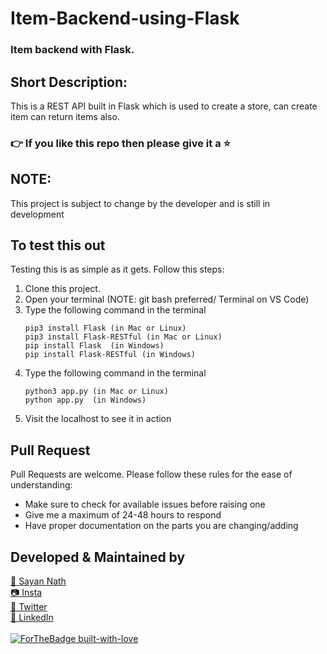 # Item-Backend-using-Flask
### Item backend with Flask.

## Short Description:
This is a REST API built in Flask which is used to create a store, can create item can return items also.

### 👉 If you like this repo then please give it a ⭐️

## NOTE:
This project is subject to change by the developer and is still in development

## To test this out
Testing this is as simple as it gets. Follow this steps:
1. Clone this project.
2. Open your terminal (NOTE: git bash preferred/ Terminal on VS Code)
3. Type the following command in the terminal
     ```
     pip3 install Flask (in Mac or Linux)
     pip3 install Flask-RESTful (in Mac or Linux)
     pip install Flask  (in Windows)
     pip install Flask-RESTful (in Windows)
     ```
4. Type the following command in the terminal
     ```
     python3 app.py (in Mac or Linux)
     python app.py  (in Windows)
     ```
5. Visit the localhost to see it in action


## Pull Request

Pull Requests are welcome. Please follow these rules for the ease of understanding:
* Make sure to check for available issues before raising one
* Give me a maximum of 24-48 hours to respond
* Have proper documentation on the parts you are changing/adding


## Developed & Maintained by
[👨 Sayan Nath](https://sayan-nath.web.app/)<br>
[📷 Insta](https://www.instagram.com/sayannath235/)<br>
[🐤 Twitter](https://twitter.com/SayanNa20204009)<br>
[🧳 LinkedIn](https://www.linkedin.com/in/sayan-nath-15a989182/)
<br>
<br>
[![ForTheBadge built-with-love](http://ForTheBadge.com/images/badges/built-with-love.svg)](https://github.com/sayannath)
